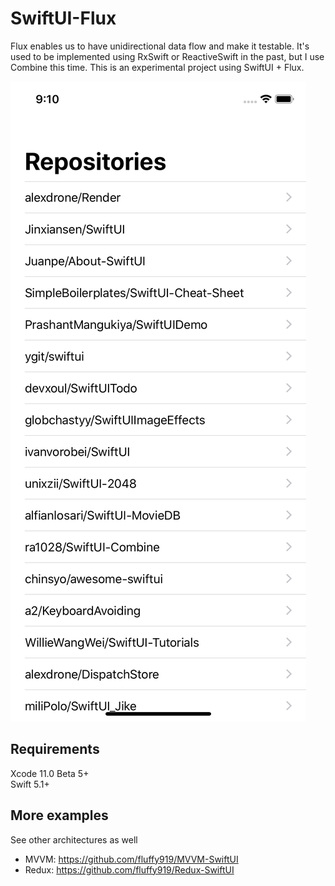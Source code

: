 # SwiftUI-Flux

Flux enables us to have unidirectional data flow and make it testable. It's used to be implemented using RxSwift or ReactiveSwift in the past, but I use Combine this time. This is an experimental project using SwiftUI + Flux.

![Screenshot](screenshot.png)

## Requirements

Xcode 11.0 Beta 5+  
Swift 5.1+

## More examples

See other architectures as well

- MVVM: https://github.com/fluffy919/MVVM-SwiftUI
- Redux: https://github.com/fluffy919/Redux-SwiftUI
